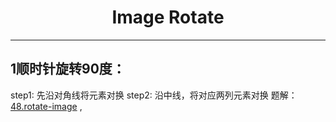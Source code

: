 # <center>Image Rotate</center>
---
## 1顺时针旋转90度：
step1: 先沿对角线将元素对换
step2: 沿中线，将对应两列元素对换
题解：[48.rotate-image](https://github.com/tangmengqiu/leetcode/blob/master/48.rotate-image.cpp) ,
